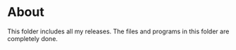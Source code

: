 # About

This folder includes all my releases. The files and programs in this folder are completely done.